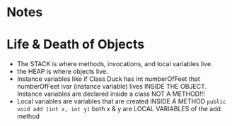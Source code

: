 # Notes
# Life & Death of Objects
- The STACK is where methods, invocations, and local variables live.
- the HEAP is where objects live.
- Instance variables like if Class Duck has int numberOfFeet that numberOfFeet ivar (instance variable) lives INSIDE THE OBJECT. Instance variables are declared inside a class NOT A METHOD!!!
- Local variables are variables that are created INSIDE A METHOD ```public void add (int x, int y)``` both x & y are LOCAL VARIABLES of the add method
